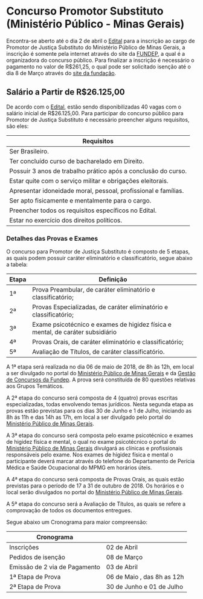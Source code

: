 # Concurso Promotor Substituto (Ministério Público - Minas Gerais)

Encontra-se aberto até o dia 2 de abril o [Edital](https://www.mpmg.mp.br/lumis/portal/file/fileDownload.jsp?fileId=8A91CFAA61E5BA220161E7A54B5676A9) para a inscrição ao cargo de Promotor de Justiça Substituto do Ministério Público de Minas Gerais, a inscrição é somente pela internet através do site da [FUNDEP](https://www.gestaodeconcursos.com.br/site/login/Login.aspx?ReturnUrl=~/candidato/Inscricao.aspx%3FCodConcurso=1227), a qual é a organizadora do concurso público. 
Para finalizar a inscrição é necessário o pagamento no valor de R$261,25, o qual pode ser solicitado isenção até o dia 8 de Março através do [site da fundação](https://www.gestaodeconcursos.com.br/site/login/Login.aspx?ReturnUrl=~/candidato/Isencao.aspx%3FCodConcurso=1227).

## Salário a Partir de R$26.125,00

De acordo com o [Edital](https://www.mpmg.mp.br/lumis/portal/file/fileDownload.jsp?fileId=8A91CFAA61E5BA220161E7A54B5676A9), estão sendo disponibilizadas 40 vagas com o salário inicial de R$26.125,00. 
Para participar do concurso público para Promotor de Justiça Substituto é necessário preencher alguns requisitos, são eles:

| Requisitos                                                     |
|----------------------------------------------------------------|
| Ser Brasileiro.                                                |
| Ter concluído curso de bacharelado em Direito.                 |
| Possuir 3 anos de trabalho prático após a conclusão do curso.  |
| Estar quite com o serviço militar e obrigações eleitorais.     |
| Apresentar idoneidade moral, pessoal, profissional e famílias. |
| Ser apto fisicamente e mentalmente para o cargo.               |
| Preencher todos os requisitos específicos no Edital.           |
| Estar no exercício dos direitos políticos.                     |


### Detalhes das Provas e Exames

O concurso para Promotor de Justiça Substituto é composto de 5 etapas, as quais podem possuir caráter eliminatório e classificatório, segue abaixo a tabela:

| Etapa | Definição |
|-------|--------------------------------------------------------------------------------|
| 1ª | Prova Preambular, de caráter eliminatório e classificatório; |
| 2ª | Provas Especializadas, de caráter eliminatório e classificatório; |
| 3ª | Exame psicotécnico e exames de higidez física e mental, de caráter subsidiário |
| 4ª | Provas Orais, de caráter eliminatório e classificatório; |
| 5ª | Avaliação de Títulos, de caráter classificatório. |

A 1ª etapa será realizada no dia 06 de maio de 2018, de 8h às 12h, em local a ser divulgado no portal do [Ministério Público de Minas Gerais](https://www.mpmg.mp.br) e da [Gestão de Concursos da Fundep](https://www.gestaodeconcursos.com.br). A prova será constituída de 80 questões relativas aos Grupos Temáticos.

A 2ª etapa do concurso será composta de 4 (quatro) provas escritas especializadas, todas envolvendo temas jurídicos. Nesta segunda etapa as provas estão previstas para os dias 30 de Junho e 1 de Julho, iniciando as 8h ás 11h e das 14h as 17h, em local a ser divulgado pelo portal do [Ministério Público de Minas Gerais](https://www.mpmg.mp.br).

A 3ª etapa do concurso será composta pelo exame psicotécnico e exames de higidez física e mental, o qual no exame psicotécnico o portal do [Ministério Público de Minas Gerais](https://www.mpmg.mp.br) divulgará as clínicas e profissionais responsáveis pelo exame. Nos exames de higidez física e mental o participante deverá marcar através do telefone do Departamento de Perícia Médica e Saúde Ocupacional do MPMG em horários úteis.

A 4ª etapa do concurso será composta de Provas Orais, as quais estão previstas para o período de 17 a 31 de outubro de 2018. Os horários e
o local serão divulgados no portal do [Ministério Público de Minas Gerais](https://www.mpmg.mp.br).

A 5ª etapa do concurso será a Avaliação de Títulos, as quais se refere a comprovação de todos os documentos entregues.

Segue abaixo um Cronograma para maior compreensão:

| Cronograma |  |
|-------------------------------|----------------------|
| Inscrições | 02 de Abril |
| Pedidos de isenção | 08 de Março |
| Emissão de 2 via de Pagamento | 03 de Abril |
| 1ª Etapa de Prova | 06 de Maio , das 8h as 12h |
| 2ª Etapa de Prova | 30 de Junho e 01 de Julho |

